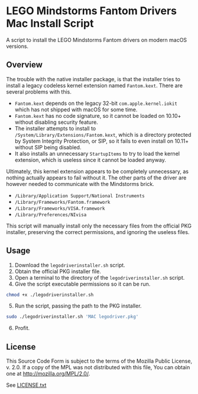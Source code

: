 # LEGO Mindstorms Fantom Drivers Mac Install Script

A script to install the LEGO Mindstorms Fantom drivers on modern macOS versions.


## Overview

The trouble with the native installer package, is that the installer tries to install a legacy codeless kernel extension named `Fantom.kext`. There are several problems with this.

- `Fantom.kext` depends on the legacy 32-bit `com.apple.kernel.iokit` which has not shipped with macOS for some time.
- `Fantom.kext` has no code signature, so it cannot be loaded on 10.10+ without disabling security feature.
- The installer attempts to install to `/System/Library/Extensions/Fantom.kext`, which is a directory protected by System Integrity Protection, or SIP, so it fails to even install on 10.11+ without SIP being disabled.
- It also installs an unnecessary `StartupItems` to try to load the kernel extension, which is useless since it cannot be loaded anyway.

Ultimately, this kernel extension appears to be completely unnecessary, as nothing actually appears to fail without it. The other parts of the driver are however needed to communicate with the Mindstorms brick.

- `/Library/Application Support/National Instruments`
- `/Library/Frameworks/Fantom.framework`
- `/Library/Frameworks/VISA.framework`
- `/Library/Preferences/NIvisa`

This script will manually install only the necessary files from the official PKG installer, preserving the correct permissions, and ignoring the useless files.


## Usage

1. Download the `legodriverinstaller.sh` script.
2. Obtain the official PKG installer file.
3. Open a terminal to the directory of the `legodriverinstaller.sh` script.
4. Give the script executable permissions so it can be run.
```bash
chmod +x ./legodriverinstaller.sh
```
5. Run the script, passing the path to the PKG installer.
```bash
sudo ./legodriverinstaller.sh 'MAC legodriver.pkg'
```
6. Profit.


## License

This Source Code Form is subject to the terms of the Mozilla Public License, v. 2.0. If a copy of the MPL was not distributed with this file, You can obtain one at http://mozilla.org/MPL/2.0/.

See [LICENSE.txt](LICENSE.txt)
